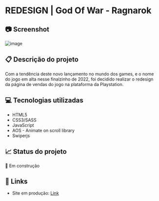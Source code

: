 # REDESIGN | God Of War - Ragnarok

## 📷 Screenshot
![image](https://user-images.githubusercontent.com/83377646/203392146-f1b19465-063d-4416-b6bc-df56cc56a275.png)


## 📋 Descrição do projeto
Com a tendência deste novo lançamento no mundo dos games, e o nome do jogo em alta nesse finalzinho de 2022, foi decidido realizar o redesign da página de vendas do jogo na plataforma da Playstation.


## 💻 Tecnologias utilizadas
- HTML5
- CSS3/SASS
- JavaScript
- AOS - Animate on scroll library
- Swiperjs

## 📈 Status do projeto
 🔨 Em construção

## 🚀 Links 
- Site em produção: [Link](https://god-of-war-ragnarok-redesign.netlify.app/ "Link")
